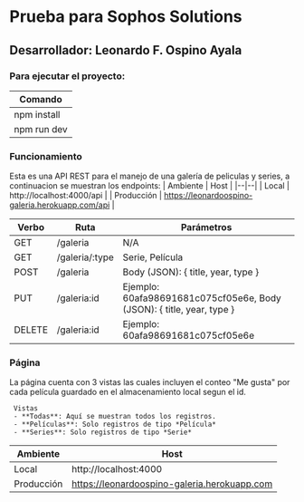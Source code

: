 
# Prueba para Sophos Solutions
## Desarrollador: Leonardo F. Ospino Ayala

### Para ejecutar el proyecto:
| Comando |
| ------ |
| npm install |
| npm run dev |

### Funcionamiento
Esta es una API REST para el manejo de una galería de peliculas y series, a continuacion se muestran los endpoints:
| Ambiente | Host |
|--|--|
| Local | http://localhost:4000/api |
| Producción | https://leonardoospino-galeria.herokuapp.com/api |


| Verbo | Ruta | Parámetros |
|--|--|--|
| GET | /galeria | N/A
| GET | /galeria/:type | Serie, Película |
| POST | /galeria | Body (JSON): { title, year, type }
| PUT | /galeria:id | Ejemplo: 60afa98691681c075cf05e6e, Body (JSON): { title, year, type } |
| DELETE | /galeria:id | Ejemplo: 60afa98691681c075cf05e6e |

### Página
La página cuenta con 3 vistas las cuales incluyen el conteo "Me gusta" por cada película guardado en el almacenamiento local segun el id.

	 Vistas
	 - **Todas**: Aquí se muestran todos los registros.
	 - **Películas**: Solo registros de tipo *Película*
	 - **Series**: Solo registros de tipo *Serie*

| Ambiente | Host |
|--|--|
| Local | http://localhost:4000 |
| Producción | https://leonardoospino-galeria.herokuapp.com |
